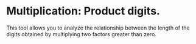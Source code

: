 # Multiplication: Product digits.

This tool allows you to analyze the relationship between the length of the digits obtained by multiplying two factors greater than zero.
